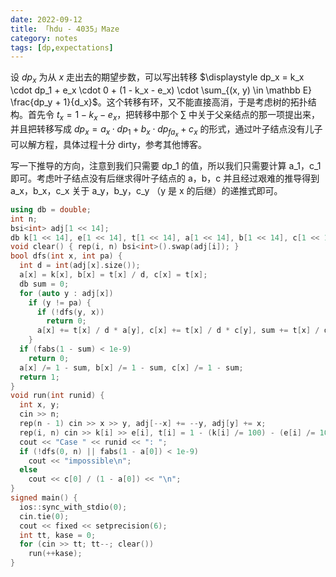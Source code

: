 ```yaml
---
date: 2022-09-12
title: 「hdu - 4035」Maze
category: notes
tags: [dp,expectations]
---
```


设 $dp_x$ 为从 $x$ 走出去的期望步数，可以写出转移 $\displaystyle dp_x = k_x \cdot dp_1 + e_x \cdot 0 + (1 - k_x - e_x) \cdot \sum_{(x, y) \in \mathbb E} \frac{dp_y + 1}{d_x}$。这个转移有环，又不能直接高消，于是考虑树的拓扑结构。首先令 $t_x = 1 - k_x - e_x$，把转移中那个 $\sum$ 中关于父亲结点的那一项提出来，并且把转移写成 $dp_x = a_x \cdot dp_1 + b_x \cdot dp_{\textit{fa}_x} + c_x$ 的形式，通过叶子结点没有儿子可以解方程，具体过程十分 dirty，参考其他博客。

写一下推导的方向，注意到我们只需要 dp_1 的值，所以我们只需要计算 a_1，c_1 即可。考虑叶子结点没有后继求得叶子结点的 a，b，c 并且经过艰难的推导得到 a_x，b_x，c_x 关于 a_y，b_y，c_y （y 是 x 的后继）的递推式即可。

```cpp
using db = double;
int n;
bsi<int> adj[1 << 14];
db k[1 << 14], e[1 << 14], t[1 << 14], a[1 << 14], b[1 << 14], c[1 << 14];
void clear() { rep(i, n) bsi<int>().swap(adj[i]); }
bool dfs(int x, int pa) {
  int d = int(adj[x].size());
  a[x] = k[x], b[x] = t[x] / d, c[x] = t[x];
  db sum = 0;
  for (auto y : adj[x])
    if (y != pa) {
      if (!dfs(y, x))
        return 0;
      a[x] += t[x] / d * a[y], c[x] += t[x] / d * c[y], sum += t[x] / d * b[y];
    }
  if (fabs(1 - sum) < 1e-9)
    return 0;
  a[x] /= 1 - sum, b[x] /= 1 - sum, c[x] /= 1 - sum;
  return 1;
}
void run(int runid) {
  int x, y;
  cin >> n;
  rep(n - 1) cin >> x >> y, adj[--x] += --y, adj[y] += x;
  rep(i, n) cin >> k[i] >> e[i], t[i] = 1 - (k[i] /= 100) - (e[i] /= 100);
  cout << "Case " << runid << ": ";
  if (!dfs(0, n) || fabs(1 - a[0]) < 1e-9)
    cout << "impossible\n";
  else
    cout << c[0] / (1 - a[0]) << "\n";
}
signed main() {
  ios::sync_with_stdio(0);
  cin.tie(0);
  cout << fixed << setprecision(6);
  int tt, kase = 0;
  for (cin >> tt; tt--; clear())
    run(++kase);
}
```
    